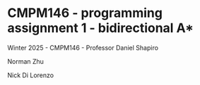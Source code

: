 # CMPM146 - programming assignment 1 - bidirectional A*

Winter 2025 - CMPM146 - Professor Daniel Shapiro

Norman Zhu

Nick Di Lorenzo
